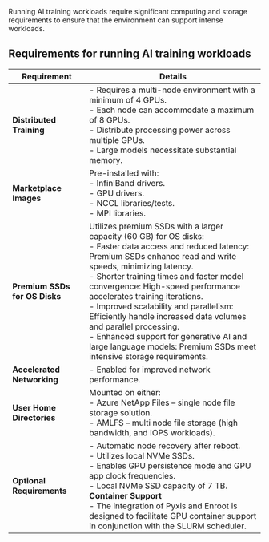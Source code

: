 Running AI training workloads require significant computing and storage requirements to ensure that the environment can support intense workloads. 

## Requirements for running AI training workloads

| **Requirement** | **Details** |
|---|---|
| **Distributed Training** |- Requires a multi-node environment with a minimum of 4 GPUs. <br> - Each node can accommodate a maximum of 8 GPUs.  <br> - Distribute processing power across multiple GPUs. <br> - Large models necessitate substantial memory. |
| **Marketplace Images** | Pre-installed with: <br> - InfiniBand drivers. <br> - GPU drivers.  <br> - NCCL libraries/tests. <br> - MPI libraries.|
| **Premium SSDs for OS Disks** | Utilizes premium SSDs with a larger capacity (60 GB) for OS disks: <br> - Faster data access and reduced latency: Premium SSDs enhance read and write speeds, minimizing latency. <br>  - Shorter training times and faster model convergence: High-speed performance accelerates training iterations. <br>  - Improved scalability and parallelism: Efficiently handle increased data volumes and parallel processing. <br>  - Enhanced support for generative AI and large language models: Premium SSDs meet intensive storage requirements. |
| **Accelerated Networking** |- Enabled for improved network performance. |
| **User Home Directories** |  Mounted on either: <br> - Azure NetApp Files – single node file storage solution. <br>  - AMLFS – multi node file storage (high bandwidth, and IOPS workloads).|
| **Optional Requirements** | - Automatic node recovery after reboot. <br> - Utilizes local NVMe SSDs. <br> - Enables GPU persistence mode and GPU app clock frequencies. <br> - Local NVMe SSD capacity of 7 TB. <br> **Container Support** <br> - The integration of Pyxis and Enroot is designed to facilitate GPU container support in conjunction with the SLURM scheduler.|
